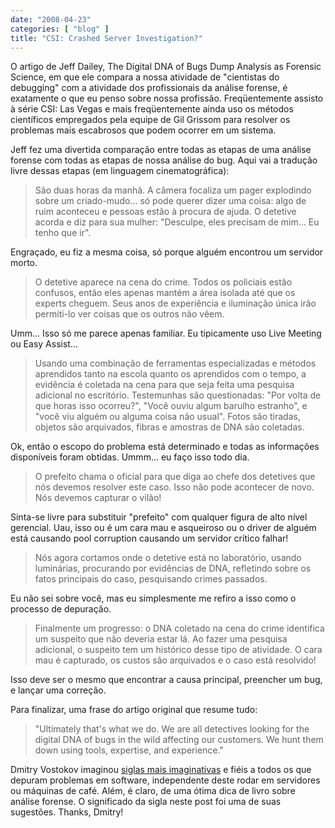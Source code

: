 ```yaml
---
date: "2008-04-23"
categories: [ "blog" ]
title: "CSI: Crashed Server Investigation?"
---
```

O artigo de Jeff Dailey, The Digital DNA of Bugs Dump Analysis as Forensic Science, em que ele compara a nossa atividade de "cientistas do debugging" com a atividade dos profissionais da análise forense, é exatamente o que eu penso sobre nossa profissão. Freqüentemente assisto à série CSI: Las Vegas e mais freqüentemente ainda uso os métodos científicos empregados pela equipe de Gil Grissom para resolver os problemas mais escabrosos que podem ocorrer em um sistema.

Jeff fez uma divertida comparação entre todas as etapas de uma análise forense com todas as etapas de nossa análise do bug. Aqui vai a tradução livre dessas etapas (em linguagem cinematográfica):

> São duas horas da manhã. A câmera focaliza um pager explodindo sobre um criado-mudo... só pode querer dizer uma coisa: algo de ruim aconteceu e pessoas estão à procura de ajuda. O detetive acorda e diz para sua mulher: "Desculpe, eles precisam de mim... Eu tenho que ir".

Engraçado, eu fiz a mesma coisa, só porque alguém encontrou um servidor morto.

> O detetive aparece na cena do crime. Todos os policiais estão confusos, então eles apenas mantém a área isolada até que os experts cheguem. Seus anos de experiência e iluminação única irão permiti-lo ver coisas que os outros não vêem.

Umm... Isso só me parece apenas familiar. Eu tipicamente uso Live Meeting ou Easy Assist...

> Usando uma combinação de ferramentas especializadas e métodos aprendidos tanto na escola quanto os aprendidos com o tempo, a evidência é coletada na cena para que seja feita uma pesquisa adicional no escritório. Testemunhas são questionadas: "Por volta de que horas isso ocorreu?", "Você ouviu algum barulho estranho", e "você viu alguém ou alguma coisa não usual". Fotos são tiradas, objetos são arquivados, fibras e amostras de DNA são coletadas.

Ok, então o escopo do problema está determinado e todas as informações disponíveis foram obtidas. Ummm... eu faço isso todo dia.

> O prefeito chama o oficial para que diga ao chefe dos detetives que nós devemos resolver este caso. Isso não pode acontecer de novo.  Nós devemos capturar o vilão!

Sinta-se livre para substituir "prefeito" com qualquer figura de alto nível gerencial. Uau, isso ou é um cara mau e asqueiroso ou o driver de alguém está causando pool corruption causando um servidor crítico falhar!

> Nós agora cortamos onde o detetive está no laboratório, usando luminárias,  procurando por evidências de DNA, refletindo sobre os fatos principais do caso, pesquisando crimes passados.

Eu não sei sobre você, mas eu simplesmente me refiro a isso como o processo de depuração.

> Finalmente um progresso: o DNA coletado na cena do crime identifica um suspeito que não deveria estar lá. Ao fazer uma pesquisa adicional, o suspeito tem um histórico desse tipo de atividade. O cara mau é capturado, os custos são arquivados e o caso está resolvido!

Isso deve ser o mesmo que encontrar a causa principal, preencher um bug, e lançar uma correção.

Para finalizar, uma frase do artigo original que resume tudo:

> "Ultimately that's what we do.  We are all detectives looking for the digital DNA of bugs in the wild affecting our customers.  We hunt them down using tools, expertise, and experience."

Dmitry Vostokov imaginou [siglas mais imaginativas] e fiéis a todos os que depuram problemas em software, independente deste rodar em servidores ou máquinas de café. Além, é claro, de uma ótima dica de livro sobre análise forense. O significado da sigla neste post foi uma de suas sugestões. Thanks, Dmitry!

[siglas mais imaginativas]: https://www.dumpanalysis.org/blog/index.php/2008/05/22/on-csi-abbreviation/
